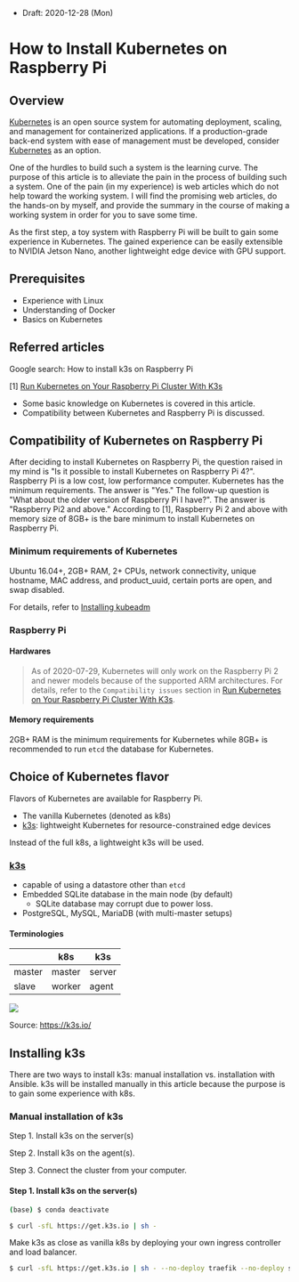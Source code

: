 * Draft: 2020-12-28 (Mon)

# How to Install Kubernetes on Raspberry Pi

## Overview

[Kubernetes](https://kubernetes.io/) is an open source system for automating deployment, scaling, and management for containerized applications. If a production-grade back-end system with ease of management must be developed, consider [Kubernetes](https://kubernetes.io/) as an option. 

One of the hurdles to build such a system is the learning curve.  The purpose of this article is to alleviate the pain in the process of building such a system. One of the pain (in my experience) is web articles which do not help toward the working system. I will find the promising web articles, do the hands-on by myself, and provide the summary in the course of making a working system in order for you to save some time.

As the first step, a toy system with Raspberry Pi will be built to gain some experience in Kubernetes. The gained experience can be easily extensible to NVIDIA Jetson Nano, another lightweight edge device with GPU support.

## Prerequisites

* Experience with Linux
* Understanding of Docker
* Basics on Kubernetes

## Referred articles

Google search: How to install k3s on Raspberry Pi

[1] [Run Kubernetes on Your Raspberry Pi Cluster With K3s](https://medium.com/@ikarus/run-kubernetes-on-your-raspberry-pi-cluster-with-k3s-ac3687d6eb1a)

* Some basic knowledge on Kubernetes is covered in this article.
* Compatibility between Kubernetes and Raspberry Pi is discussed. 

## Compatibility of Kubernetes on Raspberry Pi

After deciding to install Kubernetes on Raspberry Pi, the question raised in my mind is "Is it possible to install Kubernetes on Raspberry Pi 4?". Raspberry Pi is a low cost, low performance computer. Kubernetes has the minimum requirements. The answer is "Yes." The follow-up question is "What about the older version of Raspberry Pi I have?". The answer is "Raspberry Pi2 and above." According to [1], Raspberry Pi 2 and above with memory size of 8GB+ is the bare minimum to install Kubernetes on Raspberry Pi.

### Minimum requirements of Kubernetes

Ubuntu 16.04+, 2GB+ RAM, 2+ CPUs, network connectivity, unique hostname, MAC address, and product_uuid, certain ports are open, and swap disabled.

For details, refer to [Installing kubeadm](https://kubernetes.io/docs/setup/production-environment/tools/kubeadm/install-kubeadm/)

### Raspberry Pi

#### Hardwares

> As of 2020-07-29, Kubernetes will only work on the Raspberry Pi 2 and newer models because of the supported ARM architectures. For details, refer to the `Compatibility issues` section in [Run Kubernetes on Your Raspberry Pi Cluster With K3s](https://medium.com/@ikarus/run-kubernetes-on-your-raspberry-pi-cluster-with-k3s-ac3687d6eb1a). 

#### Memory requirements

2GB+ RAM is the minimum requirements for Kubernetes while 8GB+ is recommended to run `etcd` the database for Kubernetes.

## Choice of Kubernetes flavor

Flavors of Kubernetes are available for Raspberry Pi.

* The vanilla Kubernetes (denoted as k8s)
* [k3s](https://k3s.io/): lightweight Kubernetes for resource-constrained edge devices

Instead of the full k8s, a lightweight k3s will be used. 

### [k3s](https://k3s.io/)

* capable of using a datastore other than `etcd`
* Embedded SQLite database in the main node (by default)
  * SQLite database may corrupt due to power loss.
* PostgreSQL, MySQL, MariaDB (with multi-master setups)

#### Terminologies

|        | k8s    | k3s    |
| ------ | ------ | ------ |
| master | master | server |
| slave  | worker | agent  |

<img src='https://k3s.io/images/how-it-works-k3s.svg'>

Source: https://k3s.io/

## Installing k3s

There are two ways to install k3s: manual installation vs. installation with Ansible. k3s will be installed manually in this article because the purpose is to gain some experience with k8s.

### Manual installation of k3s

Step 1. Install k3s on the server(s)

Step 2. Install k3s on the agent(s).

Step 3. Connect the cluster from your computer.

#### Step 1. Install k3s on the server(s)

```bash
(base) $ conda deactivate
```

```bash
$ curl -sfL https://get.k3s.io | sh -
```

Make k3s as close as vanilla k8s by deploying your own ingress controller and load balancer.

```bash
$ curl -sfL https://get.k3s.io | sh - --no-deploy traefik --no-deploy servicelb
```

